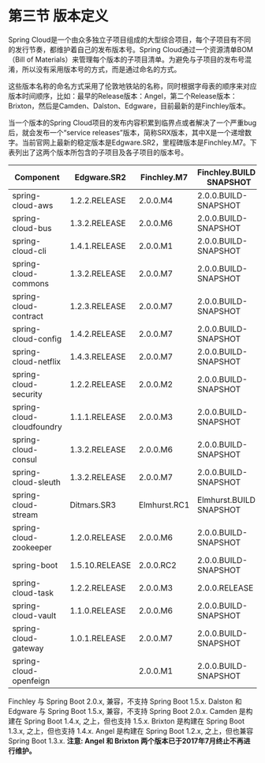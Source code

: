 # 第三节 版本定义

Spring Cloud是一个由众多独立子项目组成的大型综合项目，每个子项目有不同的发行节奏，都维护着自己的发布版本号。Spring Cloud通过一个资源清单BOM（Bill of Materials）来管理每个版本的子项目清单。为避免与子项目的发布号混淆，所以没有采用版本号的方式，而是通过命名的方式。

这些版本名称的命名方式采用了伦敦地铁站的名称，同时根据字母表的顺序来对应版本时间顺序，比如：最早的Release版本：Angel，第二个Release版本：Brixton，然后是Camden、Dalston、Edgware，目前最新的是Finchley版本。

当一个版本的Spring Cloud项目的发布内容积累到临界点或者解决了一个严重bug后，就会发布一个“service releases”版本，简称SRX版本，其中X是一个递增数字。当前官网上最新的稳定版本是Edgware.SR2，里程碑版本是Finchley.M7。下表列出了这两个版本所包含的子项目及各子项目的版本号。

| Component                 | Edgware.SR2    | Finchley.M7  | Finchley.BUILD-SNAPSHOT |
| ------------------------- | -------------- | ------------ | ----------------------- |
| spring-cloud-aws          | 1.2.2.RELEASE  | 2.0.0.M4     | 2.0.0.BUILD-SNAPSHOT    |
| spring-cloud-bus          | 1.3.2.RELEASE  | 2.0.0.M6     | 2.0.0.BUILD-SNAPSHOT    |
| spring-cloud-cli          | 1.4.1.RELEASE  | 2.0.0.M1     | 2.0.0.BUILD-SNAPSHOT    |
| spring-cloud-commons      | 1.3.2.RELEASE  | 2.0.0.M7     | 2.0.0.BUILD-SNAPSHOT    |
| spring-cloud-contract     | 1.2.3.RELEASE  | 2.0.0.M7     | 2.0.0.BUILD-SNAPSHOT    |
| spring-cloud-config       | 1.4.2.RELEASE  | 2.0.0.M7     | 2.0.0.BUILD-SNAPSHOT    |
| spring-cloud-netflix      | 1.4.3.RELEASE  | 2.0.0.M7     | 2.0.0.BUILD-SNAPSHOT    |
| spring-cloud-security     | 1.2.2.RELEASE  | 2.0.0.M2     | 2.0.0.BUILD-SNAPSHOT    |
| spring-cloud-cloudfoundry | 1.1.1.RELEASE  | 2.0.0.M3     | 2.0.0.BUILD-SNAPSHOT    |
| spring-cloud-consul       | 1.3.2.RELEASE  | 2.0.0.M6     | 2.0.0.BUILD-SNAPSHOT    |
| spring-cloud-sleuth       | 1.3.2.RELEASE  | 2.0.0.M7     | 2.0.0.BUILD-SNAPSHOT    |
| spring-cloud-stream       | Ditmars.SR3    | Elmhurst.RC1 | Elmhurst.BUILD-SNAPSHOT |
| spring-cloud-zookeeper    | 1.2.0.RELEASE  | 2.0.0.M6     | 2.0.0.BUILD-SNAPSHOT    |
| spring-boot               | 1.5.10.RELEASE | 2.0.0.RC2    | 2.0.0.BUILD-SNAPSHOT    |
| spring-cloud-task         | 1.2.2.RELEASE  | 2.0.0.M3     | 2.0.0.RELEASE           |
| spring-cloud-vault        | 1.1.0.RELEASE  | 2.0.0.M6     | 2.0.0.BUILD-SNAPSHOT    |
| spring-cloud-gateway      | 1.0.1.RELEASE  | 2.0.0.M7     | 2.0.0.BUILD-SNAPSHOT    |
| spring-cloud-openfeign    |                | 2.0.0.M1     | 2.0.0.BUILD-SNAPSHOT    |

Finchley 与 Spring Boot 2.0.x, 兼容，不支持 Spring Boot 1.5.x.
Dalston 和 Edgware 与 Spring Boot 1.5.x, 兼容，不支持 Spring Boot 2.0.x.
Camden 是构建在 Spring Boot 1.4.x, 之上，但也支持 1.5.x.
Brixton 是构建在 Spring Boot 1.3.x, 之上，但也支持 1.4.x.
Angel 是构建在 Spring Boot 1.2.x, 之上，但也兼容 Spring Boot 1.3.x.
**注意: Angel 和 Brixton 两个版本已于2017年7月终止不再进行维护。**